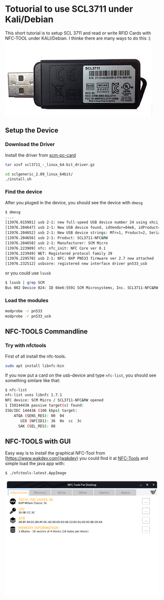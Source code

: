 # Totuorial to use SCL3711 under Kali/Debian
This short tutorial is to setup SCL 3711 and read or write RFID Cards with NFC-TOOL under KALI/Debian. I thinke there are many ways to do this :)
![SDC3711](https://github.com/7h3cr0w/rfid-tutorials/blob/master/scl3711/scm3711.jpg)



## Setup the Device
### Download the Driver
Install the driver from [scm-pc-card](https://scm-pc-card.de/index.php?page=download&function=show_downloads&lang=en&product_id=610)

```bash
tar xzvf scl3711_-_linux_64-bit_driver.gz
```

```bash
cd sclgeneric_2.09_linux_64bit/
./install.sh
```

### Find the device
After you pluged in the device, you should see the device with `dmesg`

```bash
$ dmesg
....
[13976.015981] usb 2-1: new full-speed USB device number 24 using xhci_hcd
[13976.204647] usb 2-1: New USB device found, idVendor=04e6, idProduct=5591, bcdDevice= 2.07
[13976.204652] usb 2-1: New USB device strings: Mfr=1, Product=2, SerialNumber=0
[13976.204656] usb 2-1: Product: SCL3711-NFC&RW
[13976.204658] usb 2-1: Manufacturer: SCM Micro
[13976.223909] nfc: nfc_init: NFC Core ver 0.1
[13976.223949] NET: Registered protocol family 39
[13976.229570] usb 2-1: NFC: NXP PN533 firmware ver 2.7 now attached
[13976.232512] usbcore: registered new interface driver pn533_usb
```

or you could use `lsusb`
```bash
$ lsusb | grep SCM
Bus 002 Device 024: ID 04e6:5591 SCM Microsystems, Inc. SCL3711-NFC&RW
```
### Load the modules

```bash
modprobe -r pn533
modprobe -r pn533_usb
```

## NFC-TOOLS Commandline
### Try with nfctools
First of all install the nfc-tools.
```bash
sudo apt install libnfc-bin
```
If you now put a card on the usb-device and type `nfc-list`, you should see something simlare like that:

```bash
$ nfc-list
nfc-list uses libnfc 1.7.1
NFC device: SCM Micro / SCL3711-NFC&RW opened
1 ISO14443A passive target(s) found:
ISO/IEC 14443A (106 kbps) target:
    ATQA (SENS_RES): 00  04  
       UID (NFCID1): 36  0e  cc  3c  
      SAK (SEL_RES): 08  

```

## NFC-TOOLS with GUI
Easy way is to install the graphical NFC-Tool from [https://www.wakdev.com](wakdev) you could find it at [NFC-Tools](https://www.wakdev.com/apps/nfc-tools-pc-mac.html) and simple load the java app with:

```bash
$ ./nfctools-latest.AppImage 
```
![Screenshot from wakdev](https://github.com/7h3cr0w/rfid-tutorials/blob/master/scl3711/Screenshot_01.png)
